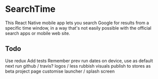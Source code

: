 SearchTime
==========

This React Native mobile app lets you search Google for results from a specific time window, in a way that's not easily possible with the official search apps or mobile web site.

Todo
----
Use redux
Add tests
Remember prev run dates on device, use as default next run
github / travis?
logos / less rubbish visuals
publish to stores as beta
project page
customise launcher / splash screen
